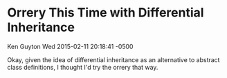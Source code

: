 Orrery This Time with Differential Inheritance
==============================================

Ken Guyton
Wed 2015-02-11 20:18:41 -0500


Okay, given the idea of differential inheritance as an alternative to
abstract class definitions, I thought I'd try the orrery that way.

